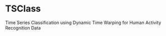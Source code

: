 # TSClass


Time Series Classification using Dynamic Time Warping for Human Activity Recognition Data
